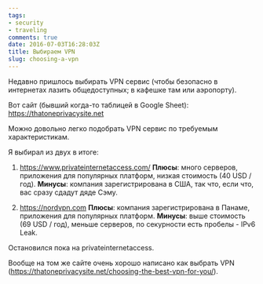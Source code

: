 ```yaml
---
tags:
- security
- traveling
comments: true
date: 2016-07-03T16:28:03Z
title: Выбираем VPN
slug: choosing-a-vpn
---
```


Недавно пришлось выбирать VPN сервис (чтобы безопасно в интернетах лазить общедоступных; в кафешке там или аэропорту).

<!--more-->

Вот сайт (бывший когда-то таблицей в Google Sheet): https://thatoneprivacysite.net

Можно довольно легко подобрать VPN сервис по требуемым характеристикам.

Я выбирал из двух в итоге:

1. https://www.privateinternetaccess.com/
   **Плюсы**: много серверов, приложения для популярных платформ, низкая стоимость (40 USD / год).
   **Минусы**: компания зарегистрирована в США, так что, если что, вас сразу сдадут дяде Сэму.

2. https://nordvpn.com
   **Плюсы**: компания зарегистрирована в Панаме, приложения для популярных платформ.
   **Минусы**: выше стоимость (69 USD / год), меньше серверов, по секурности есть пробелы - IPv6 Leak.

Остановился пока на privateinternetaccess.

Вообще на том же сайте очень хорошо написано как выбрать VPN (https://thatoneprivacysite.net/choosing-the-best-vpn-for-you/).
